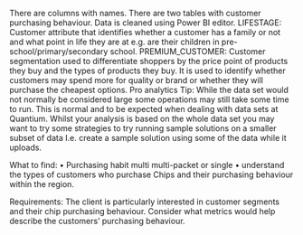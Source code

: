 There are columns with names. There are two tables with customer purchasing behaviour. Data is cleaned using Power BI editor.
LIFESTAGE: Customer attribute that identifies whether a customer has a family or not and what point in life they are at e.g. are their children in pre-school/primary/secondary school.
PREMIUM_CUSTOMER: Customer segmentation used to differentiate shoppers by the price point of products they buy and the types of products they buy. It is used to identify whether customers may spend more for quality or brand or whether they will purchase the cheapest options.
Pro analytics Tip: While the data set would not normally be considered large some operations may still take some time to run. 
This is normal and to be expected when dealing with data sets at Quantium. Whilst your analysis is based on the whole data set you may want to try some strategies to try running sample solutions on a smaller subset of data I.e. create a sample solution using some of the data while it uploads.

What to find:
•	Purchasing habit multi multi-packet or single
•	understand the types of customers who purchase Chips and their purchasing behaviour within the region.

Requirements:
The client is particularly interested in customer segments and their chip purchasing behaviour. Consider what metrics would help describe the customers’ purchasing behaviour.  
